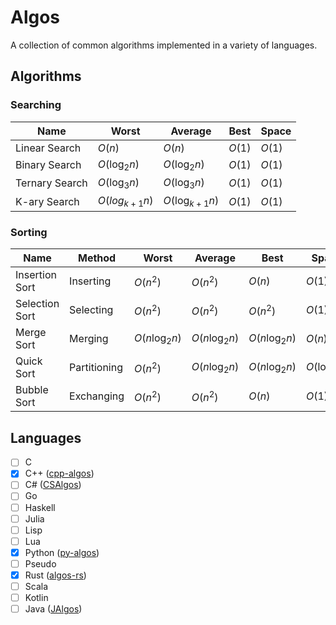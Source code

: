 # Algos
A collection of common algorithms implemented in a variety of languages.

## Algorithms

### Searching

| Name           | Worst             | Average            | Best   | Space  |
|----------------|-------------------|--------------------|--------|--------|
| Linear Search  | $O(n)$            | $O(n)$             | $O(1)$ | $O(1)$ |
| Binary Search  | $O(\log_{2}{n})$  | $O(\log_{2}{n})$   | $O(1)$ | $O(1)$ |
| Ternary Search | $O(\log_{3}{n})$  | $O(\log_{3}{n})$   | $O(1)$ | $O(1)$ |
| K-ary Search   | $O(log_{k+1}{n})$ | $O(\log_{k+1}{n})$ | $O(1)$ | $O(1)$ |

### Sorting

| Name           | Method       | Worst             | Average           | Best              | Space            |
|----------------|--------------|-------------------|-------------------|-------------------|------------------|
| Insertion Sort | Inserting    | $O(n^2)$          | $O(n^2)$          | $O(n)$            | $O(1)$           |
| Selection Sort | Selecting    | $O(n^2)$             | $O(n^2)$             | $O(n^2)$             | $O(1)$           |
| Merge Sort     | Merging      | $O(n\log_{2}{n})$ | $O(n\log_{2}{n})$ | $O(n\log_{2}{n})$ | $O(n)$           |
| Quick Sort     | Partitioning | $O(n^2)$          | $O(n\log_{2}{n})$ | $O(n\log_{2}{n})$ | $O(\log_{2}{n})$ |
| Bubble Sort    | Exchanging   | $O(n^2)$          | $O(n^2)$          | $O(n)$            | $O(1)$           |

## Languages

- [ ] C
- [x] C++ ([cpp-algos](https://github.com/aidanjbailey/algos/tree/master/cpp-algos))
- [ ] C# ([CSAlgos](https://github.com/aidanjbailey/algos/tree/master/CSAlgos))
- [ ] Go
- [ ] Haskell
- [ ] Julia
- [ ] Lisp
- [ ] Lua
- [x] Python ([py-algos](https://github.com/aidanjbailey/algos/tree/master/py-algos))
- [ ] Pseudo
- [x] Rust ([algos-rs](https://github.com/aidanjbailey/algos/tree/master/algos-rs))
- [ ] Scala
- [ ] Kotlin
- [ ] Java ([JAlgos](https://github.com/aidanjbailey/algos/tree/master/JAlgos))
